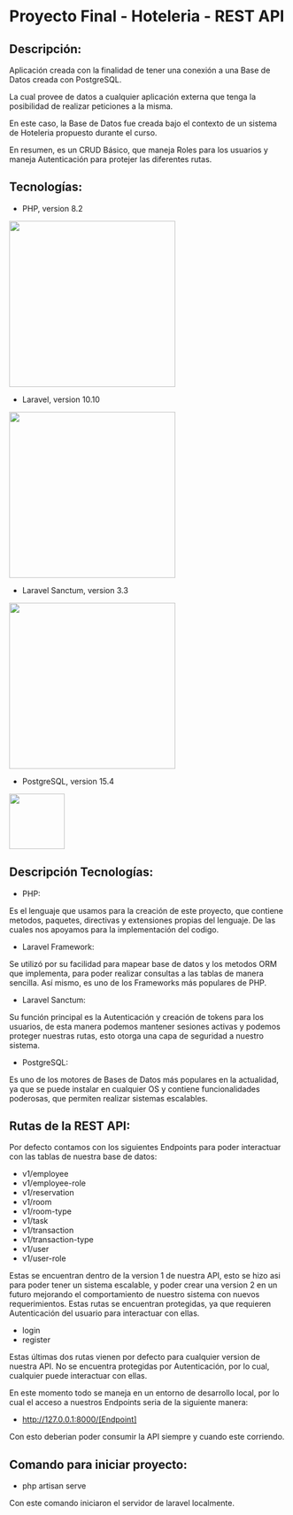 # Proyecto Final - Hoteleria - REST API

## Descripción:

Aplicación creada con la finalidad de tener una conexión a una Base de Datos creada con PostgreSQL.

La cual provee de datos a cualquier aplicación externa que tenga la posibilidad de realizar peticiones a la misma.

En este caso, la Base de Datos fue creada bajo el contexto de un sistema de Hoteleria propuesto durante el curso.

En resumen, es un CRUD Básico, que maneja Roles para los usuarios y maneja Autenticación para protejer las diferentes rutas.

## Tecnologías:

* PHP, version 8.2

<img src="https://upload.wikimedia.org/wikipedia/commons/thumb/2/27/PHP-logo.svg/2560px-PHP-logo.svg.png" width="300"/>

* Laravel, version 10.10

<img src="https://raw.githubusercontent.com/laravel/art/master/logo-lockup/5%20SVG/2%20CMYK/1%20Full%20Color/laravel-logolockup-cmyk-red.svg" width="300"/>

* Laravel Sanctum, version 3.3

<img src="https://res.cloudinary.com/redfern-web/image/upload/v1598516539/redfern-dev/png/laravel-sanctum.png" width="300"/>

* PostgreSQL, version 15.4

<img src="https://www.postgresql.org/media/img/about/press/elephant.png" width="100"/>

## Descripción Tecnologías:

* PHP:

Es el lenguaje que usamos para la creación de este proyecto, que contiene metodos, paquetes, directivas y extensiones propias del lenguaje. De las cuales nos apoyamos para la implementación del codigo.

* Laravel Framework:

Se utilizó por su facilidad para mapear base de datos y los metodos ORM que implementa, para poder realizar consultas a las tablas de manera sencilla. Así mismo, es uno de los Frameworks más populares de PHP.

* Laravel Sanctum: 

Su función principal es la Autenticación y creación de tokens para los usuarios, de esta manera podemos mantener sesiones activas y podemos proteger nuestras rutas, esto otorga una capa de seguridad a nuestro sistema.

* PostgreSQL:

Es uno de los motores de Bases de Datos más populares en la actualidad, ya que se puede instalar en cualquier OS y contiene funcionalidades poderosas, que permiten realizar sistemas escalables.

## Rutas de la REST API:

Por defecto contamos con los siguientes Endpoints para poder interactuar con las tablas de nuestra base de datos:

* v1/employee
* v1/employee-role
* v1/reservation
* v1/room
* v1/room-type
* v1/task
* v1/transaction
* v1/transaction-type
* v1/user
* v1/user-role

Estas se encuentran dentro de la version 1 de nuestra API, esto se hizo asi para poder tener un sistema escalable, y poder crear una version 2 en un futuro mejorando el comportamiento de nuestro sistema con nuevos requerimientos. Estas rutas se encuentran protegidas, ya que requieren Autenticación del usuario para interactuar con ellas.

* login
* register

Estas últimas dos rutas vienen por defecto para cualquier version de nuestra API. No se encuentra protegidas por Autenticación, por lo cual, cualquier puede interactuar con ellas.

En este momento todo se maneja en un entorno de desarrollo local, por lo cual el acceso a nuestros Endpoints seria de la siguiente manera: 

* http://127.0.0.1:8000/[Endpoint]

Con esto deberian poder consumir la API siempre y cuando este corriendo.

## Comando para iniciar proyecto:

* php artisan serve

Con este comando iniciaron el servidor de laravel localmente.


